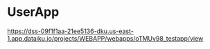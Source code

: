 # UserApp

https://dss-09f1f1aa-21ee5136-dku.us-east-1.app.dataiku.io/projects/WEBAPP/webapps/oTMUv98_testapp/view


